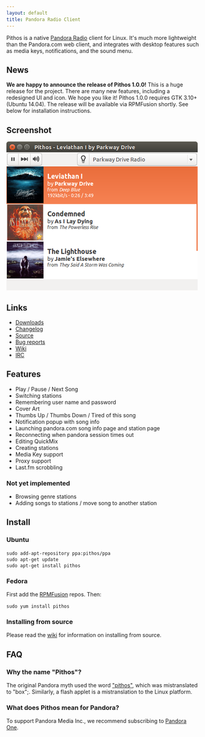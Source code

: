 ```yaml
---
layout: default
title: Pandora Radio Client
---
```


Pithos is a native [Pandora Radio](http://pandora.com) client for Linux. It's much more lightweight
than the Pandora.com web client, and integrates with desktop features such as media
keys, notifications, and the sound menu.

## News

**We are happy to announce the release of Pithos 1.0.0!** This is a huge
release for the project. There are many new features, including a redesigned
UI and icon. We hope you like it! Pithos 1.0.0 requires GTK 3.10+
(Ubuntu 14.04). The release will be available via RPMFusion shortly.
See below for installation instructions.

## Screenshot

![Pithos screenshot](img/screenshot1.0.png)

## Links

- [Downloads](https://github.com/pithos/pithos/releases)
- [Changelog](changelog.html)
- [Source](https://github.com/pithos/pithos)
- [Bug reports](https://github.com/pithos/pithos/issues)
- [Wiki](https://github.com/pithos/pithos/wiki)
- [IRC](ircs://chat.freenode.net/pithos)

## Features

- Play / Pause / Next Song
- Switching stations
- Remembering user name and password
- Cover Art
- Thumbs Up / Thumbs Down / Tired of this song
- Notification popup with song info
- Launching pandora.com song info page and station page
- Reconnecting when pandora session times out
- Editing QuickMix
- Creating stations
- Media Key support
- Proxy support
- Last.fm scrobbling
  
### Not yet implemented

- Browsing genre stations
- Adding songs to stations / move song to another station

## Install

### Ubuntu

    sudo add-apt-repository ppa:pithos/ppa
    sudo apt-get update
    sudo apt-get install pithos

### Fedora

First add the [RPMFusion](http://rpmfusion.org/Configuration) repos. Then:

    sudo yum install pithos
    
### Installing from source

Please read the [wiki](https://github.com/pithos/pithos/wiki/Installing-from-Source) for information
on installing from source.
  
## FAQ

### Why the name "Pithos"?

The original Pandora myth used the word ["pithos"](http://en.wikipedia.org/wiki/Pithos), which was mistranslated to "box";. Similarly, a flash applet is a mistranslation to the Linux platform. 
 
### What does Pithos mean for Pandora?

To support Pandora Media Inc., we recommend subscribing to [Pandora One](http://pandora.com/one).
